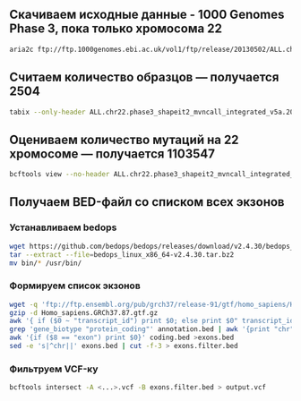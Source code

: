 ## Скачиваем исходные данные - 1000 Genomes Phase 3, пока только хромосома 22
``` bash
aria2c ftp://ftp.1000genomes.ebi.ac.uk/vol1/ftp/release/20130502/ALL.chr22.phase3_shapeit2_mvncall_integrated_v5a.20130502.genotypes.vcf.gz ftp://ftp.1000genomes.ebi.ac.uk/vol1/ftp/release/20130502/ALL.chr22.phase3_shapeit2_mvncall_integrated_v5a.20130502.genotypes.vcf.gz.tbi
```

## Считаем количество образцов — получается 2504
``` bash
tabix --only-header ALL.chr22.phase3_shapeit2_mvncall_integrated_v5a.20130502.genotypes.vcf.gz | grep CHROM | tr '\t' '\n' | tail -n+10 | wc -l
```

## Оцениваем количество мутаций на 22 хромосоме — получается 1103547
``` bash
bcftools view --no-header ALL.chr22.phase3_shapeit2_mvncall_integrated_v5a.20130502.genotypes.vcf.gz | wc -l
```

## Получаем BED-файл со списком всех экзонов

### Устанавливаем bedops
``` bash
wget https://github.com/bedops/bedops/releases/download/v2.4.30/bedops_linux_x86_64-v2.4.30.tar.bz2
tar --extract --file=bedops_linux_x86_64-v2.4.30.tar.bz2
mv bin/* /usr/bin/
```

### Формируем список экзонов
``` bash
wget -q 'ftp://ftp.ensembl.org/pub/grch37/release-91/gtf/homo_sapiens/Homo_sapiens.GRCh37.87.gtf.gz'
gzip -d Homo_sapiens.GRCh37.87.gtf.gz
awk '{ if ($0 ~ "transcript_id") print $0; else print $0" transcript_id \"\";"; }' Homo_sapiens.GRCh37.87.gtf | gtf2bed - > annotation.bed
grep 'gene_biotype "protein_coding"' annotation.bed | awk '{print "chr" $0}' | sed -e 's|chrMT|chrM|g' | bedtools sort >coding.bed
awk '{if ($8 == "exon") print $0}' coding.bed >exons.bed
sed -e 's|^chr||' exons.bed | cut -f-3 > exons.filter.bed
```

### Фильтруем VCF-ку
```bash
bcftools intersect -A <...>.vcf -B exons.filter.bed > output.vcf
```
